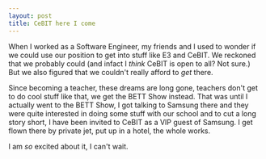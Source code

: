 ```yaml
---
layout: post
title: CeBIT here I come
---
```


When I worked as a Software Engineer, my friends and I used to wonder if we could use our position to get into stuff like E3 and CeBIT. We reckoned that we probably could (and infact I *think* CeBIT is open to all? Not sure.) But we also figured that we couldn't really afford to *get* there.

Since becoming a teacher, these dreams are long gone, teachers don't get to do cool stuff like that, we get the BETT Show instead. That was until I actually went to the BETT Show, I got talking to Samsung there and they were quite interested in doing some stuff with our school and to cut a long story short, I have been invited to CeBIT as a VIP guest of Samsung. I get flown there by private jet, put up in a hotel, the whole works.

I am *so* excited about it, I can't wait.